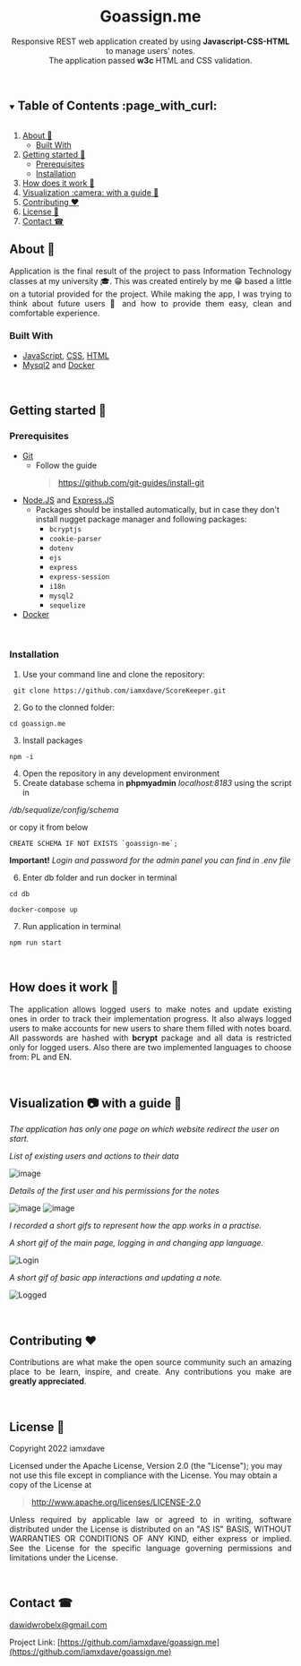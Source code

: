 <h1 align="center">Goassign.me</h1>
<p align="center">
 Responsive REST web application created by using <b>Javascript-CSS-HTML</b> to manage users' notes.<br/>
 The application passed <b>w3c</b> HTML and CSS validation.
</p>
<br/>

<!-- TABLE OF CONTENTS -->
<details open="open">
  <summary><h2 style="display: inline-block">Table of Contents :page_with_curl:</h2></summary>
  <ol>
    <li>
      <a href="#about-">About 🤔 </a>
      <ul>
        <li><a href="#built-with">Built With</a></li>
      </ul>
    </li>
    <li>
      <a href="#getting-started-">Getting started 🚀</a>
      <ul>
        <li><a href="#prerequisites">Prerequisites</a></li>
        <li><a href="#installation">Installation</a></li>
      </ul>
    </li>
    <li><a href="#how-does-it-work-">How does it work 📔</a></li>
    <li><a href="#visualization-camera-with-a-guide-">Visualization :camera: with a guide 📙</a></li>
    <li><a href="#contributing-heart">Contributing ❤️</a></li>
    <li><a href="#license-">License 📝</a></li>
    <li><a href="#contact-">Contact ☎</a></li>
  </ol>
</details>

<!-- ABOUT -->
## About 🤔
<p align="justify">
  Application is the final result of the project to pass Information Technology classes at my university 🎓.
  This was created entirely by me 😁 based a little on a tutorial provided for the project.
  While making the app, I was trying to think about future users 👥 and how to provide them easy, clean and comfortable experience.<br/>
</p>


### Built With 

* [JavaScript](https://developer.mozilla.org/en-US/docs/Web/JavaScript), [CSS](https://developer.mozilla.org/en-US/docs/Web/CSS), [HTML](https://developer.mozilla.org/en-US/docs/Web/HTML)
* [Mysql2](https://www.npmjs.com/package/mysql2) and [Docker](https://docs.docker.com/get-started/)

<br/>

<!-- GETTING STARTED -->
## Getting started 🚀

### Prerequisites

* [Git](https://git-scm.com/) 
  * Follow the guide
    > https://github.com/git-guides/install-git
* [Node.JS](https://nodejs.org/en/) and [Express.JS](https://expressjs.com/)
  * Packages should be installed automatically, but in case they don't install nugget package manager and following packages:
    - ```bcryptjs```
    - ```cookie-parser```
    - ```dotenv```
    - ```ejs```
    - ```express```
    - ```express-session```
    - ```i18n```
    - ```mysql2```
    - ```sequelize```
* [Docker](https://docs.docker.com/get-started/)


<br/>

### Installation

1. Use your command line and clone the repository:
```
 git clone https://github.com/iamxdave/ScoreKeeper.git
```
2. Go to the clonned folder: 
```
cd goassign.me
```
3. Install packages
```
npm -i
```
4. Open the repository in any development environment </br>
5. Create database schema in **phpmyadmin** _localhost:8183_ using the script in

_/db/sequalize/config/schema_ 

or copy it from below
```
CREATE SCHEMA IF NOT EXISTS `goassign-me`;
```
**Important!**
_Login and password for the admin panel you can find in .env file_

6. Enter db folder and run docker in terminal
```
cd db
```
```
docker-compose up
```
7. Run application in terminal
```
npm run start
```
<br/>

<!-- HOW DOES IT WORK-->
## How does it work 📔
<p align="justify">
  The application allows logged users to make notes and update existing ones in order to track their implementation progress.
  It also always logged users to make accounts for new users to share them filled with notes board.
  All passwords are hashed with <b>bcrypt</b> package and all data is restricted only for logged users.
  Also there are two implemented languages to choose from: PL and EN.</br>
</p>
  

<br/>

<!-- VISUALIZATION AND GUIDE -->
## Visualization :camera: with a guide 📙

  _The application has only one page on which website redirect the user on start._

  _List of existing users and actions to their data_
  
![image](https://user-images.githubusercontent.com/74014874/220432179-71babab8-0cac-4d81-8717-e92c074f6796.png)

  _Details of the first user and his permissions for the notes_

![image](https://user-images.githubusercontent.com/74014874/220432718-2efc38c1-5a40-4118-8207-c318307cb43a.png)
![image](https://user-images.githubusercontent.com/74014874/220432818-723d6f57-f2e1-482d-ba98-720053fb1233.png)

  _I recorded a short gifs to represent how the app works in a practise._

  _A short gif of the main page, logging in and changing app language._
  
![Login](https://user-images.githubusercontent.com/74014874/220417258-40f0f9c8-80ca-4233-ac0b-c5a2c1cd6e73.gif)

  _A short gif of basic app interactions and updating a note._

![Logged](https://user-images.githubusercontent.com/74014874/220417267-6c848cf5-6c06-4183-ab19-c9554d9ec368.gif)

<br/>

<!-- CONTRIBUTING -->
## Contributing :heart:

<p align="justify">
 Contributions are what make the open source community such an amazing place to be learn, inspire, and create. Any contributions you make are <b>greatly appreciated</b>.
</p>

<br/>

<!-- LICENSE -->
## License 📝
<p align="justify"> 
 Copyright 2022 iamxdave

 Licensed under the Apache License, Version 2.0 (the "License");
 you may not use this file except in compliance with the License.
 You may obtain a copy of the License at
</p>

> http://www.apache.org/licenses/LICENSE-2.0

<p align="justify"> 
 Unless required by applicable law or agreed to in writing, software
 distributed under the License is distributed on an "AS IS" BASIS,
 WITHOUT WARRANTIES OR CONDITIONS OF ANY KIND, either express or implied.
 See the License for the specific language governing permissions and
 limitations under the License.
</p>
<br/>

<!-- CONTACT -->
## Contact ☎

dawidwrobelx@gmail.com

Project Link: [https://github.com/iamxdave/goassign.me](https://github.com/iamxdave/goassign.me)


